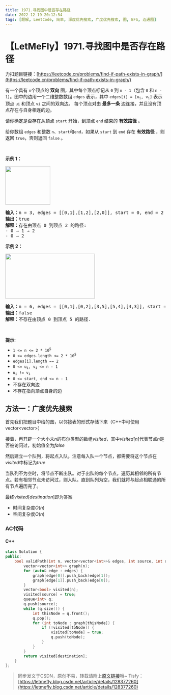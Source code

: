 ```yaml
---
title: 1971.寻找图中是否存在路径
date: 2022-12-19 20:12:54
tags: [题解, LeetCode, 简单, 深度优先搜索, 广度优先搜索, 图, BFS, 连通图]
---
```


# 【LetMeFly】1971.寻找图中是否存在路径

力扣题目链接：[https://leetcode.cn/problems/find-if-path-exists-in-graph/](https://leetcode.cn/problems/find-if-path-exists-in-graph/)

<p>有一个具有 <code>n</code>个顶点的 <strong>双向</strong> 图，其中每个顶点标记从 <code>0</code> 到 <code>n - 1</code>（包含 <code>0</code> 和 <code>n - 1</code>）。图中的边用一个二维整数数组 <code>edges</code> 表示，其中 <code>edges[i] = [u<sub>i</sub>, v<sub>i</sub>]</code> 表示顶点 <code>ui</code> 和顶点 <code>vi</code> 之间的双向边。 每个顶点对由 <strong>最多一条</strong> 边连接，并且没有顶点存在与自身相连的边。</p>

<p>请你确定是否存在从顶点 <code>start</code> 开始，到顶点 <code>end</code> 结束的 <strong>有效路径</strong> 。</p>

<p>给你数组 <code>edges</code> 和整数 <code>n</code>、<code>start</code>和<code>end</code>，如果从 <code>start</code> 到 <code>end</code> 存在 <strong>有效路径</strong> ，则返回 <code>true</code>，否则返回 <code>false</code> 。</p>

<p>&nbsp;</p>

<p><strong>示例 1：</strong></p>
<img alt="" src="https://assets.leetcode.com/uploads/2021/08/14/validpath-ex1.png" style="width: 141px; height: 121px;" />
<pre>
<strong>输入：</strong>n = 3, edges = [[0,1],[1,2],[2,0]], start = 0, end = 2
<strong>输出：</strong>true
<strong>解释：</strong>存在由顶点 0 到顶点 2 的路径:
- 0 → 1 → 2 
- 0 → 2
</pre>

<p><strong>示例 2：</strong></p>
<img alt="" src="https://assets.leetcode.com/uploads/2021/08/14/validpath-ex2.png" style="width: 281px; height: 141px;" />
<pre>
<strong>输入：</strong>n = 6, edges = [[0,1],[0,2],[3,5],[5,4],[4,3]], start = 0, end = 5
<strong>输出：</strong>false
<strong>解释：</strong>不存在由顶点 0 到顶点 5 的路径.
</pre>

<p>&nbsp;</p>

<p><strong>提示:</strong></p>

<ul>
	<li><code>1 &lt;= n &lt;= 2 * 10<sup>5</sup></code></li>
	<li><code>0 &lt;= edges.length &lt;= 2 * 10<sup>5</sup></code></li>
	<li><code>edges[i].length == 2</code></li>
	<li><code>0 &lt;= u<sub>i</sub>, v<sub>i</sub> &lt;= n - 1</code></li>
	<li><code>u<sub>i</sub> != v<sub>i</sub></code></li>
	<li><code>0 &lt;= start, end &lt;= n - 1</code></li>
	<li>不存在双向边</li>
	<li>不存在指向顶点自身的边</li>
</ul>


    
## 方法一：广度优先搜索

首先我们把题目中给的图，以邻接表的形式存储下来（C++中可使用vector<vector<int>>）

接着，再开辟一个大小未$n$的布尔类型的数组$visited$，其中$visited[n]$代表节点$n$是否被访问过，初始值全为$false$

然后建立一个队列，将起点入队。注意每入队一个节点，都需要将这个节点在$visited$中标记为$true$

当队列不为空时，将节点不断出队。对于出队的每个节点，遍历其相邻的所有节点。若有相邻节点未访问过，则入队。直到队列为空，我们就将与起点相联通的所有节点遍历完了。

最终$visited[destination]$即为答案

+ 时间复杂度$O(n)$
+ 空间复杂度$O(n)$

### AC代码

#### C++

```cpp
class Solution {
public:
    bool validPath(int n, vector<vector<int>>& edges, int source, int destination) {
        vector<vector<int>> graph(n);
        for (auto& edge : edges) {
            graph[edge[0]].push_back(edge[1]);
            graph[edge[1]].push_back(edge[0]);
        }
        vector<bool> visited(n);
        visited[source] = true;
        queue<int> q;
        q.push(source);
        while (q.size()) {
            int thisNode = q.front();
            q.pop();
            for (int toNode : graph[thisNode]) {
                if (!visited[toNode]) {
                    visited[toNode] = true;
                    q.push(toNode);
                }
            }
        }
        return visited[destination];
    }
};
```

> 同步发文于CSDN，原创不易，转载请附上[原文链接](https://leetcode.letmefly.xyz/2022/12/19/LeetCode%201971.%E5%AF%BB%E6%89%BE%E5%9B%BE%E4%B8%AD%E6%98%AF%E5%90%A6%E5%AD%98%E5%9C%A8%E8%B7%AF%E5%BE%84/)哦~
> Tisfy：[https://letmefly.blog.csdn.net/article/details/128377260](https://letmefly.blog.csdn.net/article/details/128377260)
